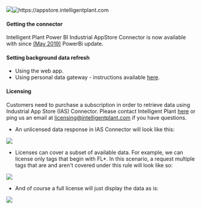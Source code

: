 ![](/general/appstore-power-bi-412.png)![<https://appstore.intelligentplant.com>](/general/ind-appstore-590.png)

#### Getting the connector

Intelligent Plant Power BI Industrial AppStore Connector is now
available with since
[(May 2019)](https://powerbi.microsoft.com/en-us/blog/tag/intelligent-plants-industrial-app-store/)
PowerBi update.

#### Setting background data refresh

  - Using the web app.
  - Using personal data gateway - instructions available
    [here](/powerbi/datarefreshgateway).

#### Licensing

Customers need to purchase a subscription in order to retrieve data
using Industrial App Store (IAS) Connector. Please contact Intelligent
Plant [here](https://www.intelligentplant.com/contactus) or ping us an
email at licensing@intelligentplant.com if you have questions.

  - An unlicensed data response in IAS Connector will look like this:

![](/general/unlicensed_request_-_full.png)

  - Licenses can cover a subset of available data. For example, we can
    license only tags that begin with FL\*. In this scenario, a request
    multiple tags that are and aren't covered under this rule will look
    like so:

![](/general/unlicensed_request_-_partial.png)

  - And of course a full license will just display the data as is:

![](/general/licensed_request_-_full.png)
